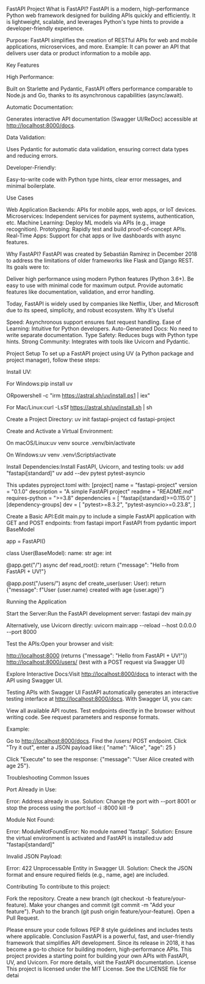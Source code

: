 FastAPI Project
What is FastAPI?
FastAPI is a modern, high-performance Python web framework designed for building APIs quickly and efficiently. It is lightweight, scalable, and leverages Python's type hints to provide a developer-friendly experience.

Purpose: FastAPI simplifies the creation of RESTful APIs for web and mobile applications, microservices, and more.
Example: It can power an API that delivers user data or product information to a mobile app.

Key Features

High Performance:

Built on Starlette and Pydantic, FastAPI offers performance comparable to Node.js and Go, thanks to its asynchronous capabilities (async/await).


Automatic Documentation:

Generates interactive API documentation (Swagger UI/ReDoc) accessible at <http://localhost:8000/docs>.


Data Validation:

Uses Pydantic for automatic data validation, ensuring correct data types and reducing errors.


Developer-Friendly:

Easy-to-write code with Python type hints, clear error messages, and minimal boilerplate.



Use Cases

Web Application Backends: APIs for mobile apps, web apps, or IoT devices.
Microservices: Independent services for payment systems, authentication, etc.
Machine Learning: Deploy ML models via APIs (e.g., image recognition).
Prototyping: Rapidly test and build proof-of-concept APIs.
Real-Time Apps: Support for chat apps or live dashboards with async features.

Why FastAPI?
FastAPI was created by Sebastián Ramírez in December 2018 to address the limitations of older frameworks like Flask and Django REST. Its goals were to:

Deliver high performance using modern Python features (Python 3.6+).
Be easy to use with minimal code for maximum output.
Provide automatic features like documentation, validation, and error handling.

Today, FastAPI is widely used by companies like Netflix, Uber, and Microsoft due to its speed, simplicity, and robust ecosystem.
Why It's Useful

Speed: Asynchronous support ensures fast request handling.
Ease of Learning: Intuitive for Python developers.
Auto-Generated Docs: No need to write separate documentation.
Type Safety: Reduces bugs with Python type hints.
Strong Community: Integrates with tools like Uvicorn and Pydantic.

Project Setup
To set up a FastAPI project using UV (a Python package and project manager), follow these steps:

Install UV:

For Windows:pip install uv

ORpowershell -c "irm <https://astral.sh/uv/install.ps1> | iex"


For Mac/Linux:curl -LsSf <https://astral.sh/uv/install.sh> | sh




Create a Project Directory:
uv init fastapi-project
cd fastapi-project


Create and Activate a Virtual Environment:

On macOS/Linux:uv venv
source .venv/bin/activate


On Windows:uv venv
.venv\Scripts\activate




Install Dependencies:Install FastAPI, Uvicorn, and testing tools:
uv add "fastapi[standard]"
uv add --dev pytest pytest-asyncio

This updates pyproject.toml with:
[project]
name = "fastapi-project"
version = "0.1.0"
description = "A simple FastAPI project"
readme = "README.md"
requires-python = ">=3.8"
dependencies = [
    "fastapi[standard]>=0.115.0"
]
[dependency-groups]
dev = [
    "pytest>=8.3.2",
    "pytest-asyncio>=0.23.8",
]


Create a Basic API:Edit main.py to include a simple FastAPI application with GET and POST endpoints:
from fastapi import FastAPI
from pydantic import BaseModel

app = FastAPI()

class User(BaseModel):
    name: str
    age: int

@app.get("/")
async def read_root():
    return {"message": "Hello from FastAPI + UV!"}

@app.post("/users/")
async def create_user(user: User):
    return {"message": f"User {user.name} created with age {user.age}"}



Running the Application

Start the Server:Run the FastAPI development server:
fastapi dev main.py

Alternatively, use Uvicorn directly:
uvicorn main:app --reload --host 0.0.0.0 --port 8000


Test the APIs:Open your browser and visit:

<http://localhost:8000> (returns {"message": "Hello from FastAPI + UV!"})
<http://localhost:8000/users/> (test with a POST request via Swagger UI)


Explore Interactive Docs:Visit <http://localhost:8000/docs> to interact with the API using Swagger UI.


Testing APIs with Swagger UI
FastAPI automatically generates an interactive testing interface at <http://localhost:8000/docs>. With Swagger UI, you can:

View all available API routes.
Test endpoints directly in the browser without writing code.
See request parameters and response formats.

Example:

Go to <http://localhost:8000/docs>.
Find the /users/ POST endpoint.
Click "Try it out", enter a JSON payload like:{
    "name": "Alice",
    "age": 25
}


Click "Execute" to see the response: {"message": "User Alice created with age 25"}.

Troubleshooting Common Issues

Port Already in Use:

Error: Address already in use.
Solution: Change the port with --port 8001 or stop the process using the port:lsof -i :8000
kill -9 <PID>




Module Not Found:

Error: ModuleNotFoundError: No module named 'fastapi'.
Solution: Ensure the virtual environment is activated and FastAPI is installed:uv add "fastapi[standard]"




Invalid JSON Payload:

Error: 422 Unprocessable Entity in Swagger UI.
Solution: Check the JSON format and ensure required fields (e.g., name, age) are included.



Contributing
To contribute to this project:

Fork the repository.
Create a new branch (git checkout -b feature/your-feature).
Make your changes and commit (git commit -m "Add your feature").
Push to the branch (git push origin feature/your-feature).
Open a Pull Request.

Please ensure your code follows PEP 8 style guidelines and includes tests where applicable.
Conclusion
FastAPI is a powerful, fast, and user-friendly framework that simplifies API development. Since its release in 2018, it has become a go-to choice for building modern, high-performance APIs. This project provides a starting point for building your own APIs with FastAPI, UV, and Uvicorn.
For more details, visit the FastAPI documentation.
License
This project is licensed under the MIT License. See the LICENSE file for detai